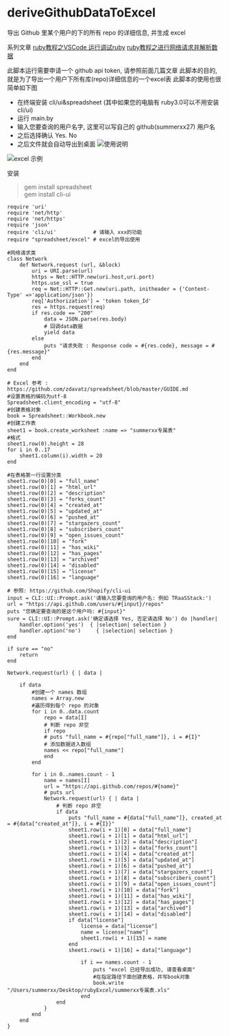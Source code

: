 # deriveGithubDataToExcel
导出 Github 里某个用户的下的所有 repo 的详细信息, 并生成 excel


系列文章
[ruby教程之VSCode 运行调试ruby](https://www.jianshu.com/p/0f5a7a8293f5)
[ruby教程之进行网络请求并解析数据](https://www.jianshu.com/p/6e490b535318?v=1673965986351)

此脚本运行需要申请一个 github api token, 请参照前面几篇文章
此脚本的目的, 就是为了导出一个用户下所有库(repo)详细信息的一个excel表
此脚本的使用也很简单如下图
- 在终端安装 cli/ui&spreadsheet (其中如果您的电脑有 ruby3.0可以不用安装 cli/ui)
- 运行 main.by
- 输入您要查询的用户名字, 这里可以写自己的 github(summerxx27) 用户名
- 之后选择确认 Yes. No
- 之后文件就会自动导出到桌面
![使用说明](https://upload-images.jianshu.io/upload_images/1506501-1586198b63b792f3.png?imageMogr2/auto-orient/strip%7CimageView2/2/w/1240)

![excel 示例](https://upload-images.jianshu.io/upload_images/1506501-369ccf1a5b5b2332.png?imageMogr2/auto-orient/strip%7CimageView2/2/w/1240)

安装
> gem install spreadsheet   
> gem install cli-ui

```
require 'uri'
require 'net/http'
require 'net/https'
require 'json'
require 'cli/ui'            # 请输入 xxx的功能
require "spreadsheet/excel" # excel的导出使用

#网络请求类
class Network    
    def Network.request (url, &block)
        uri = URI.parse(url)
        https = Net::HTTP.new(uri.host,uri.port)
        https.use_ssl = true
        req = Net::HTTP::Get.new(uri.path, initheader = {'Content-Type' =>'application/json'})
        req['Authorization'] = 'token token_Id'
        res = https.request(req)
        if res.code == "200"
            data = JSON.parse(res.body)
            # 回调data数据
            yield data
        else 
            puts "请求失败 : Response code = #{res.code}, message = #{res.message}"
        end
    end
end

# Excel 参考 : https://github.com/zdavatz/spreadsheet/blob/master/GUIDE.md
#设置表格的编码为utf-8
Spreadsheet.client_encoding = "utf-8"
#创建表格对象
book = Spreadsheet::Workbook.new
#创建工作表
sheet1 = book.create_worksheet :name => "summerxx专属表"
#格式
sheet1.row(0).height = 28
for i in 0..17
    sheet1.column(i).width = 20
end

#在表格第一行设置分类
sheet1.row(0)[0] = "full_name"
sheet1.row(0)[1] = "html_url"
sheet1.row(0)[2] = "description"
sheet1.row(0)[3] = "forks_count"
sheet1.row(0)[4] = "created_at"
sheet1.row(0)[5] = "updated_at"
sheet1.row(0)[6] = "pushed_at"
sheet1.row(0)[7] = "stargazers_count"
sheet1.row(0)[8] = "subscribers_count"
sheet1.row(0)[9] = "open_issues_count"
sheet1.row(0)[10] = "fork"
sheet1.row(0)[11] = "has_wiki"
sheet1.row(0)[12] = "has_pages"
sheet1.row(0)[13] = "archived"
sheet1.row(0)[14] = "disabled"
sheet1.row(0)[15] = "license"
sheet1.row(0)[16] = "language"

# 参照: https://github.com/Shopify/cli-ui
input = CLI::UI::Prompt.ask('请输入您要查询的用户名: 例如 TRaaSStack:')
url = "https://api.github.com/users/#{input}/repos"
puts "您确定要查询的是这个用户吗: #{input}"
sure = CLI::UI::Prompt.ask('确定请选择 Yes, 否定请选择 No') do |handler|
    handler.option('yes')  { |selection| selection }
    handler.option('no')     { |selection| selection }
end

if sure == "no"
    return
end

Network.request(url) { | data |

    if data 
        #创建一个 names 数组
        names = Array.new
        #遍历得到每个 repo 的对象
        for i in 0..data.count
            repo = data[I]
            # 判断 repo 非空
            if repo
            # puts "full_name = #{repo["full_name"]}, i = #{I}"
            # 添加数据进入数组
            names << repo["full_name"]
            end
        end

        for i in 0..names.count - 1
            name = names[I]
            url = "https://api.github.com/repos/#{name}"
            # puts url
            Network.request(url) { | data |
                # 判断 repo 非空
                if data
                    puts "full_name = #{data["full_name"]}, created_at = #{data["created_at"]}, i = #{I}}"
                    sheet1.row(i + 1)[0] = data["full_name"]
                    sheet1.row(i + 1)[1] = data["html_url"]
                    sheet1.row(i + 1)[2] = data["description"]
                    sheet1.row(i + 1)[3] = data["forks_count"]
                    sheet1.row(i + 1)[4] = data["created_at"]
                    sheet1.row(i + 1)[5] = data["updated_at"]
                    sheet1.row(i + 1)[6] = data["pushed_at"]
                    sheet1.row(i + 1)[7] = data["stargazers_count"]
                    sheet1.row(i + 1)[8] = data["subscribers_count"]
                    sheet1.row(i + 1)[9] = data["open_issues_count"]
                    sheet1.row(i + 1)[10] = data["fork"]
                    sheet1.row(i + 1)[11] = data["has_wiki"]
                    sheet1.row(i + 1)[12] = data["has_pages"]
                    sheet1.row(i + 1)[13] = data["archived"]
                    sheet1.row(i + 1)[14] = data["disabled"]
                    if data["license"] 
                        license = data["license"]
                        name = license["name"]
                        sheet1.row(i + 1)[15] = name
                    end
                    sheet1.row(i + 1)[16] = data["language"]

                        if i == names.count - 1
                            puts "excel 已经导出成功, 请查看桌面"
                            #在指定路径下面创建表格，并写book对象
                            book.write "/Users/summerxx/Desktop/rubyExcel/summerxx专属表.xls"
                        end
                end
            }
        end
    end
}
```
